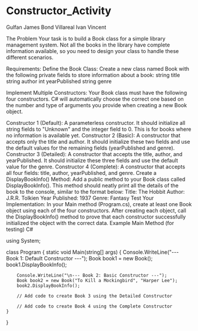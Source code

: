 # Constructor_Activity
Gulfan James Bond 
Villareal Ivan Vincent


The Problem
Your task is to build a Book class for a simple library management system. Not all the books in the library have complete information available, so you need to design your class to handle these different scenarios.

Requirements:
Define the Book Class: Create a new class named Book with the following private fields to store information about a book:
string title
string author
int yearPublished
string genre

Implement Multiple Constructors: Your Book class must have the following four constructors. C# will automatically choose the correct one based on the number and type of arguments you provide when creating a new Book object.

Constructor 1 (Default): A parameterless constructor. It should initialize all string fields to "Unknown" and the integer field to 0. This is for books where no information is available yet.
Constructor 2 (Basic): A constructor that accepts only the title and author. It should initialize these two fields and use the default values for the remaining fields (yearPublished and genre).
Constructor 3 (Detailed): A constructor that accepts the title, author, and yearPublished. It should initialize these three fields and use the default value for the genre.
Constructor 4 (Complete): A constructor that accepts all four fields: title, author, yearPublished, and genre.
Create a DisplayBookInfo() Method: Add a public method to your Book class called DisplayBookInfo(). This method should neatly print all the details of the book to the console, similar to the format below:
Title: The Hobbit
Author: J.R.R. Tolkien
Year Published: 1937
Genre: Fantasy
Test Your Implementation: In your Main method (Program.cs), create at least one Book object using each of the four constructors. After creating each object, call the DisplayBookInfo() method to prove that each constructor successfully initialized the object with the correct data.
Example Main Method (for testing)
C#

using System;

class Program
{
    static void Main(string[] args)
    {
        Console.WriteLine("--- Book 1: Default Constructor ---");
        Book book1 = new Book();
        book1.DisplayBookInfo();

        Console.WriteLine("\n--- Book 2: Basic Constructor ---");
        Book book2 = new Book("To Kill a Mockingbird", "Harper Lee");
        book2.DisplayBookInfo();

        // Add code to create Book 3 using the Detailed Constructor

        // Add code to create Book 4 using the Complete Constructor
    }
}
